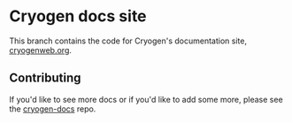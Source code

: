 Cryogen docs site
=======

This branch contains the code for Cryogen's documentation site, [cryogenweb.org](http://cryogenweb.org/).

## Contributing

If you'd like to see more docs or if you'd like to add some more, please see the [cryogen-docs](https://github.com/lacarmen/cryogen-docs) repo.
